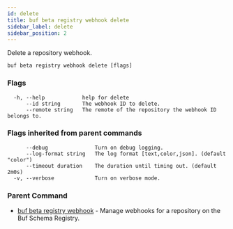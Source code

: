 ```yaml
---
id: delete
title: buf beta registry webhook delete
sidebar_label: delete
sidebar_position: 2
---
```

Delete a repository webhook.

```
buf beta registry webhook delete [flags]
```

### Flags

```
  -h, --help            help for delete
      --id string       The webhook ID to delete.
      --remote string   The remote of the repository the webhook ID belongs to.
```

### Flags inherited from parent commands

```
      --debug               Turn on debug logging.
      --log-format string   The log format [text,color,json]. (default "color")
      --timeout duration    The duration until timing out. (default 2m0s)
  -v, --verbose             Turn on verbose mode.
```

### Parent Command

* [buf beta registry webhook](index)	 - Manage webhooks for a repository on the Buf Schema Registry.
